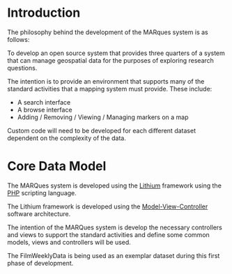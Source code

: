 # Introduction #

The philosophy behind the development of the MARques system is as follows:

To develop an open source system that provides three quarters of a system that can manage geospatial data for the purposes of exploring research questions.

The intention is to provide an environment that supports many of the standard activities that a mapping system must provide. These include:

  * A search interface
  * A browse interface
  * Adding / Removing / Viewing / Managing markers on a map

Custom code will need to be developed for each different dataset dependent on the complexity of the data.

# Core Data Model #

The MARQues system is developed using the [Lithium](http://lithify.me/) framework using the [PHP](http://en.wikipedia.org/wiki/PHP) scripting language.

The Lithium framework is developed using the [Model-View-Controller](http://en.wikipedia.org/wiki/Model%E2%80%93view%E2%80%93controller) software architecture.

The intention of the MARQues system is develop the necessary controllers and views to support the standard activities and define some common models, views and controllers will be used.

The FilmWeeklyData is being used as an exemplar dataset during this first phase of development.